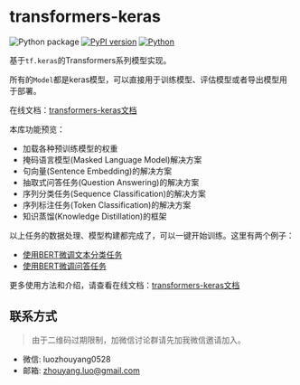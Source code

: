 # transformers-keras

![Python package](https://github.com/luozhouyang/transformers-keras/workflows/Python%20package/badge.svg)
[![PyPI version](https://badge.fury.io/py/transformers-keras.svg)](https://badge.fury.io/py/transformers-keras)
[![Python](https://img.shields.io/pypi/pyversions/transformers-keras.svg?style=plastic)](https://badge.fury.io/py/transformers-keras)


基于`tf.keras`的Transformers系列模型实现。

所有的`Model`都是keras模型，可以直接用于训练模型、评估模型或者导出模型用于部署。

在线文档：[transformers-keras文档](https://transformers-keras.readthedocs.io/zh_CN/latest/index.html)

本库功能预览：

* 加载各种预训练模型的权重
* 掩码语言模型(Masked Language Model)解决方案
* 句向量(Sentence Embedding)的解决方案
* 抽取式问答任务(Question Answering)的解决方案
* 序列分类任务(Sequence Classification)的解决方案
* 序列标注任务(Token Classification)的解决方案
* 知识蒸馏(Knowledge Distillation)的框架

以上任务的数据处理、模型构建都完成了，可以一键开始训练。这里有两个例子：

* [使用BERT微调文本分类任务](https://transformers-keras.readthedocs.io/zh_CN/latest/start.html#id4)
* [使用BERT微调问答任务](https://transformers-keras.readthedocs.io/zh_CN/latest/start.html#id5)


更多使用方法和介绍，请查看在线文档：[transformers-keras文档](https://transformers-keras.readthedocs.io/zh_CN/latest/index.html)


## 联系方式

> 由于二维码过期限制，加微信讨论群请先加我微信邀请加入。

* 微信: luozhouyang0528
* 邮箱: zhouyang.luo@gmail.com

